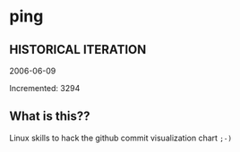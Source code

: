 # ping

## HISTORICAL ITERATION
2006-06-09

Incremented: 3294

## What is this?? 
Linux skills to hack the github commit visualization chart `;-)`
